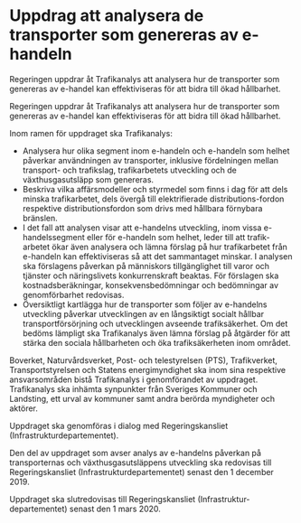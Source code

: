 # Uppdrag att analysera de transporter som genereras av e-handeln

Regeringen uppdrar åt Trafikanalys att analysera hur de transporter som genereras av e-handel kan effektiviseras för att bidra till ökad hållbarhet.

Regeringen uppdrar åt Trafikanalys att analysera hur de transporter som genereras av e-handel kan effektiviseras för att bidra till ökad hållbarhet.

Inom ramen för uppdraget ska Trafikanalys:

* Analysera hur olika segment inom e-handeln och e-handeln som helhet påverkar användningen av transporter, inklusive fördelningen mellan transport- och trafikslag, trafikarbetets utveckling och de växthusgasutsläpp som genereras.
* Beskriva vilka affärsmodeller och styrmedel som finns i dag för att dels minska trafikarbetet, dels övergå till elektrifierade distributions-fordon respektive distributionsfordon som drivs med hållbara förnybara bränslen.
* I det fall att analysen visar att e-handelns utveckling, inom vissa e-handelssegment eller för e-handeln som helhet, leder till att trafik-arbetet ökar även analysera och lämna förslag på hur trafikarbetet från e-handeln kan effektiviseras så att det sammantaget minskar. I analysen ska förslagens påverkan på människors tillgänglighet till varor och tjänster och näringslivets konkurrenskraft beaktas. För förslagen ska kostnadsberäkningar, konsekvensbedömningar och bedömningar av genomförbarhet redovisas.
* Översiktligt kartlägga hur de transporter som följer av e-handelns utveckling påverkar utvecklingen av en långsiktigt socialt hållbar transportförsörjning och utvecklingen avseende trafiksäkerhet. Om det bedöms lämpligt ska Trafikanalys även lämna förslag på åtgärder för att stärka den sociala hållbarheten och öka trafiksäkerheten inom området.

Boverket, Naturvårdsverket, Post- och telestyrelsen (PTS), Trafikverket, Transportstyrelsen och Statens energimyndighet ska inom sina respektive ansvarsområden bistå Trafikanalys i genomförandet av uppdraget. Trafikanalys ska inhämta synpunkter från Sveriges Kommuner och Landsting, ett urval av kommuner samt andra berörda myndigheter och aktörer.

Uppdraget ska genomföras i dialog med Regeringskansliet (Infrastrukturdepartementet).

Den del av uppdraget som avser analys av e-handelns påverkan på transporternas och växthusgasutsläppens utveckling ska redovisas till Regeringskansliet (Infrastrukturdepartementet) senast den 1 december 2019.

Uppdraget ska slutredovisas till Regeringskansliet (Infrastruktur-departementet) senast den 1 mars 2020.
